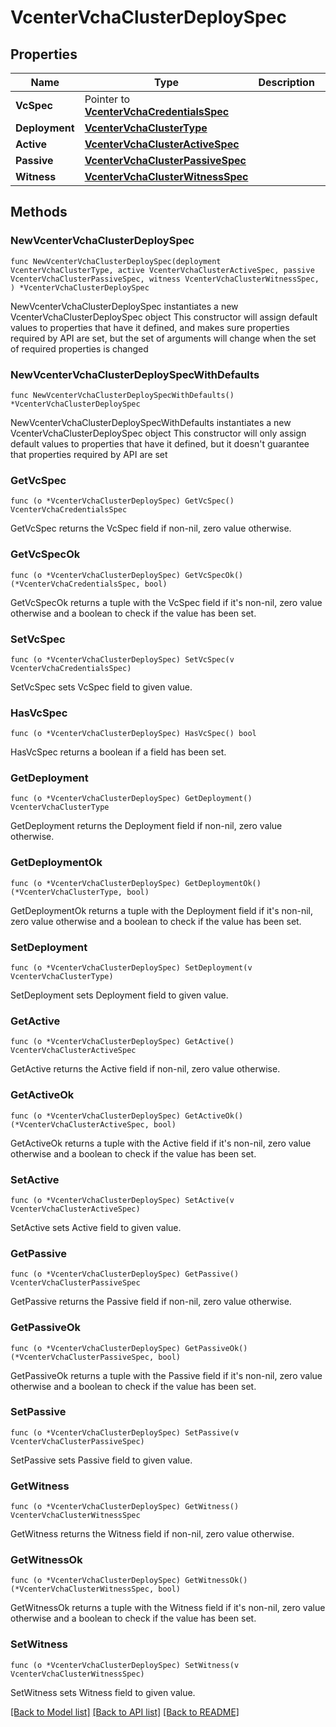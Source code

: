 # VcenterVchaClusterDeploySpec

## Properties

Name | Type | Description | Notes
------------ | ------------- | ------------- | -------------
**VcSpec** | Pointer to [**VcenterVchaCredentialsSpec**](VcenterVchaCredentialsSpec.md) |  | [optional] 
**Deployment** | [**VcenterVchaClusterType**](VcenterVchaClusterType.md) |  | 
**Active** | [**VcenterVchaClusterActiveSpec**](VcenterVchaClusterActiveSpec.md) |  | 
**Passive** | [**VcenterVchaClusterPassiveSpec**](VcenterVchaClusterPassiveSpec.md) |  | 
**Witness** | [**VcenterVchaClusterWitnessSpec**](VcenterVchaClusterWitnessSpec.md) |  | 

## Methods

### NewVcenterVchaClusterDeploySpec

`func NewVcenterVchaClusterDeploySpec(deployment VcenterVchaClusterType, active VcenterVchaClusterActiveSpec, passive VcenterVchaClusterPassiveSpec, witness VcenterVchaClusterWitnessSpec, ) *VcenterVchaClusterDeploySpec`

NewVcenterVchaClusterDeploySpec instantiates a new VcenterVchaClusterDeploySpec object
This constructor will assign default values to properties that have it defined,
and makes sure properties required by API are set, but the set of arguments
will change when the set of required properties is changed

### NewVcenterVchaClusterDeploySpecWithDefaults

`func NewVcenterVchaClusterDeploySpecWithDefaults() *VcenterVchaClusterDeploySpec`

NewVcenterVchaClusterDeploySpecWithDefaults instantiates a new VcenterVchaClusterDeploySpec object
This constructor will only assign default values to properties that have it defined,
but it doesn't guarantee that properties required by API are set

### GetVcSpec

`func (o *VcenterVchaClusterDeploySpec) GetVcSpec() VcenterVchaCredentialsSpec`

GetVcSpec returns the VcSpec field if non-nil, zero value otherwise.

### GetVcSpecOk

`func (o *VcenterVchaClusterDeploySpec) GetVcSpecOk() (*VcenterVchaCredentialsSpec, bool)`

GetVcSpecOk returns a tuple with the VcSpec field if it's non-nil, zero value otherwise
and a boolean to check if the value has been set.

### SetVcSpec

`func (o *VcenterVchaClusterDeploySpec) SetVcSpec(v VcenterVchaCredentialsSpec)`

SetVcSpec sets VcSpec field to given value.

### HasVcSpec

`func (o *VcenterVchaClusterDeploySpec) HasVcSpec() bool`

HasVcSpec returns a boolean if a field has been set.

### GetDeployment

`func (o *VcenterVchaClusterDeploySpec) GetDeployment() VcenterVchaClusterType`

GetDeployment returns the Deployment field if non-nil, zero value otherwise.

### GetDeploymentOk

`func (o *VcenterVchaClusterDeploySpec) GetDeploymentOk() (*VcenterVchaClusterType, bool)`

GetDeploymentOk returns a tuple with the Deployment field if it's non-nil, zero value otherwise
and a boolean to check if the value has been set.

### SetDeployment

`func (o *VcenterVchaClusterDeploySpec) SetDeployment(v VcenterVchaClusterType)`

SetDeployment sets Deployment field to given value.


### GetActive

`func (o *VcenterVchaClusterDeploySpec) GetActive() VcenterVchaClusterActiveSpec`

GetActive returns the Active field if non-nil, zero value otherwise.

### GetActiveOk

`func (o *VcenterVchaClusterDeploySpec) GetActiveOk() (*VcenterVchaClusterActiveSpec, bool)`

GetActiveOk returns a tuple with the Active field if it's non-nil, zero value otherwise
and a boolean to check if the value has been set.

### SetActive

`func (o *VcenterVchaClusterDeploySpec) SetActive(v VcenterVchaClusterActiveSpec)`

SetActive sets Active field to given value.


### GetPassive

`func (o *VcenterVchaClusterDeploySpec) GetPassive() VcenterVchaClusterPassiveSpec`

GetPassive returns the Passive field if non-nil, zero value otherwise.

### GetPassiveOk

`func (o *VcenterVchaClusterDeploySpec) GetPassiveOk() (*VcenterVchaClusterPassiveSpec, bool)`

GetPassiveOk returns a tuple with the Passive field if it's non-nil, zero value otherwise
and a boolean to check if the value has been set.

### SetPassive

`func (o *VcenterVchaClusterDeploySpec) SetPassive(v VcenterVchaClusterPassiveSpec)`

SetPassive sets Passive field to given value.


### GetWitness

`func (o *VcenterVchaClusterDeploySpec) GetWitness() VcenterVchaClusterWitnessSpec`

GetWitness returns the Witness field if non-nil, zero value otherwise.

### GetWitnessOk

`func (o *VcenterVchaClusterDeploySpec) GetWitnessOk() (*VcenterVchaClusterWitnessSpec, bool)`

GetWitnessOk returns a tuple with the Witness field if it's non-nil, zero value otherwise
and a boolean to check if the value has been set.

### SetWitness

`func (o *VcenterVchaClusterDeploySpec) SetWitness(v VcenterVchaClusterWitnessSpec)`

SetWitness sets Witness field to given value.



[[Back to Model list]](../README.md#documentation-for-models) [[Back to API list]](../README.md#documentation-for-api-endpoints) [[Back to README]](../README.md)


